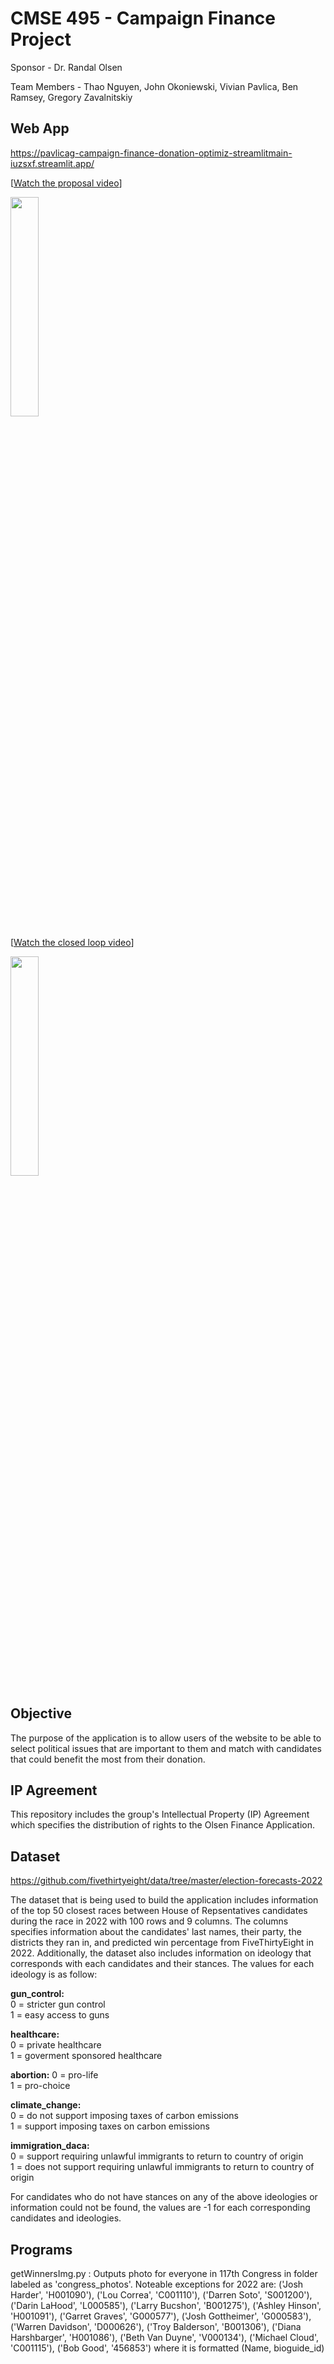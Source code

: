 # CMSE 495 - Campaign Finance Project

Sponsor - Dr. Randal Olsen

Team Members - Thao Nguyen, John Okoniewski, Vivian Pavlica, Ben Ramsey, Gregory Zavalnitskiy

## Web App
https://pavlicag-campaign-finance-donation-optimiz-streamlitmain-iuzsxf.streamlit.app/

[[Watch the proposal video](https://youtu.be/0gkptmWfgPM)]


<img src="https://img.youtube.com/vi/0gkptmWfgPM/maxresdefault.jpg" width="30%">


[[Watch the closed loop video](https://youtu.be/sITk6x0mjf8)]


<img src="https://youtu.be/sITk6x0mjf8/maxresdefault.jpg" width="30%">



## Objective
The purpose of the application is to allow users of the website to be able to select political issues that are important to them and match with candidates that could benefit the most from their donation.

## IP Agreement
This repository includes the group's Intellectual Property (IP) Agreement which specifies the distribution of rights to the Olsen Finance Application. 

## Dataset
https://github.com/fivethirtyeight/data/tree/master/election-forecasts-2022

The dataset that is being used to build the application includes information of the top 50 closest races between House of Repsentatives candidates during the race in 2022 with 100 rows and 9 columns. The columns specifies information about the candidates' last names, their party, the districts they ran in, and predicted win percentage from FiveThirtyEight in 2022. Additionally, the dataset also includes information on ideology that corresponds with each candidates and their stances. The values for each ideology is as follow:

**gun_control:** <br />
 0 = stricter gun control <br />
 1 = easy access to guns <br />

**healthcare:** <br /> 
  0 = private healthcare <br />
  1 = goverment sponsored healthcare <br />

**abortion:**
  0 = pro-life <br /> 
  1 = pro-choice <br />

**climate_change:** <br />
  0 = do not support imposing taxes of carbon emissions <br />
  1 = support imposing taxes on carbon emissions <br />

**immigration_daca:** <br />
  0 = support requiring unlawful immigrants to return to country of origin <br />
  1 = does not support requiring unlawful immigrants to return to country of origin <br />

For candidates who do not have stances on any of the above ideologies or information could not be found, the values are -1 for each corresponding candidates and ideologies.

## Programs
getWinnersImg.py : Outputs photo for everyone in 117th Congress in folder labeled as 'congress_photos'. Noteable exceptions for 2022 are: ('Josh Harder', 'H001090'), ('Lou Correa', 'C001110'), ('Darren Soto', 'S001200'), ('Darin LaHood', 'L000585'), ('Larry Bucshon', 'B001275'), ('Ashley Hinson', 'H001091'), ('Garret Graves', 'G000577'), ('Josh Gottheimer', 'G000583'), ('Warren Davidson', 'D000626'), ('Troy Balderson', 'B001306'), ('Diana Harshbarger', 'H001086'), ('Beth Van Duyne', 'V000134'), ('Michael Cloud', 'C001115'), ('Bob Good', '456853') where it is formatted (Name, bioguide_id)
